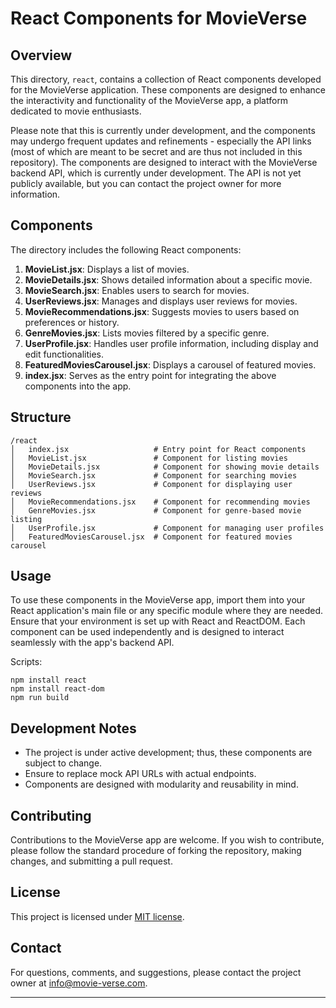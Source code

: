# React Components for MovieVerse

## Overview
This directory, `react`, contains a collection of React components developed for the MovieVerse application. These components are designed to enhance the interactivity and functionality of the MovieVerse app, a platform dedicated to movie enthusiasts.

Please note that this is currently under development, and the components may undergo frequent updates and refinements - especially the API links (most of which are meant to be secret and are thus not included in this repository). The components are designed to interact with the MovieVerse backend API, which is currently under development. The API is not yet publicly available, but you can contact the project owner for more information.

## Components
The directory includes the following React components:

1. **MovieList.jsx**: Displays a list of movies.
2. **MovieDetails.jsx**: Shows detailed information about a specific movie.
3. **MovieSearch.jsx**: Enables users to search for movies.
4. **UserReviews.jsx**: Manages and displays user reviews for movies.
5. **MovieRecommendations.jsx**: Suggests movies to users based on preferences or history.
6. **GenreMovies.jsx**: Lists movies filtered by a specific genre.
7. **UserProfile.jsx**: Handles user profile information, including display and edit functionalities.
8. **FeaturedMoviesCarousel.jsx**: Displays a carousel of featured movies.
9. **index.jsx**: Serves as the entry point for integrating the above components into the app.

## Structure
```
/react
│   index.jsx                   # Entry point for React components
│   MovieList.jsx               # Component for listing movies
│   MovieDetails.jsx            # Component for showing movie details
│   MovieSearch.jsx             # Component for searching movies
│   UserReviews.jsx             # Component for displaying user reviews
│   MovieRecommendations.jsx    # Component for recommending movies
│   GenreMovies.jsx             # Component for genre-based movie listing
│   UserProfile.jsx             # Component for managing user profiles
│   FeaturedMoviesCarousel.jsx  # Component for featured movies carousel
```

## Usage
To use these components in the MovieVerse app, import them into your React application's main file or any specific module where they are needed. Ensure that your environment is set up with React and ReactDOM. Each component can be used independently and is designed to interact seamlessly with the app's backend API.

Scripts:
```
npm install react
npm install react-dom
npm run build
```

## Development Notes
- The project is under active development; thus, these components are subject to change.
- Ensure to replace mock API URLs with actual endpoints.
- Components are designed with modularity and reusability in mind.

## Contributing
Contributions to the MovieVerse app are welcome. If you wish to contribute, please follow the standard procedure of forking the repository, making changes, and submitting a pull request.

## License
This project is licensed under [MIT license](https://choosealicense.com/licenses/mit/).

## Contact
For questions, comments, and suggestions, please contact the project owner at [info@movie-verse.com](mailto:info@movie-verse.com).

---